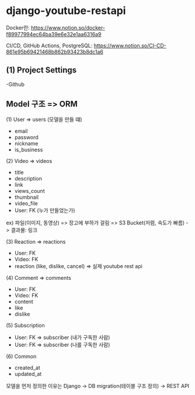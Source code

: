 # django-youtube-restapi
Docker란: https://www.notion.so/docker-f89977994ec64ba39e6e32e1aa6316a9

CI/CD, GitHub Actions, PostgreSQL: https://www.notion.so/CI-CD-861e95b69421468b862b93423b8dc1a6

## (1) Project Settings

-Github

## Model 구조 => ORM

(1) User => users (모델을 만들 떄)
- email
- password
- nickname
- is_business

(2) Video => videos
- title
- description 
- link
- views_count
- thumbnail
- video_file
- User: FK (누가 만들었는가)

ex) 파일(이미지, 동영상) 
=> 장고에 부하가 걸림
=> S3 Bucket(저렴, 속도가 빠름) -> 결과물: 링크

(3) Reaction => reactions
- User: FK
- Video: FK
- reaction (like, dislike, cancel) => 실제 youtube rest api

(4) Comment => comments
- User: FK
- Video: FK
- content
- like
- dislike

(5) Subscription
- User: FK => subscriber (내가 구독한 사람)
- User: FK => subscriber (나를 구독한 사람)

(6) Common
- created_at
- updated_at

모델을 먼저 정의한 이유는 Django -> DB migration(테이블 구조 정의) -> REST API
